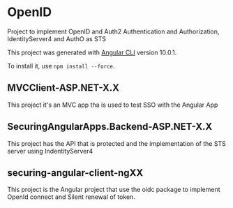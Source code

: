 # OpenID
Project to implement OpenID and Auth2 Authentication and Authorization, IdentityServer4 and AuthO as STS

This project was generated with [Angular CLI](https://github.com/angular/angular-cli) version 10.0.1.

To install it, use `npm install --force`.

## MVCClient-ASP.NET-X.X

This project it's an MVC app tha is used to test SSO with the Angular App

## SecuringAngularApps.Backend-ASP.NET-X.X

This project has the API that is protected and the implementation of the STS server using IndentityServer4

## securing-angular-client-ngXX

This project is the Angular project that use the oidc package to implement OpenId connect and Silent renewal of token.


